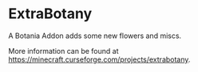 # ExtraBotany

A Botania Addon adds some new flowers and miscs.

More information can be found at https://minecraft.curseforge.com/projects/extrabotany.